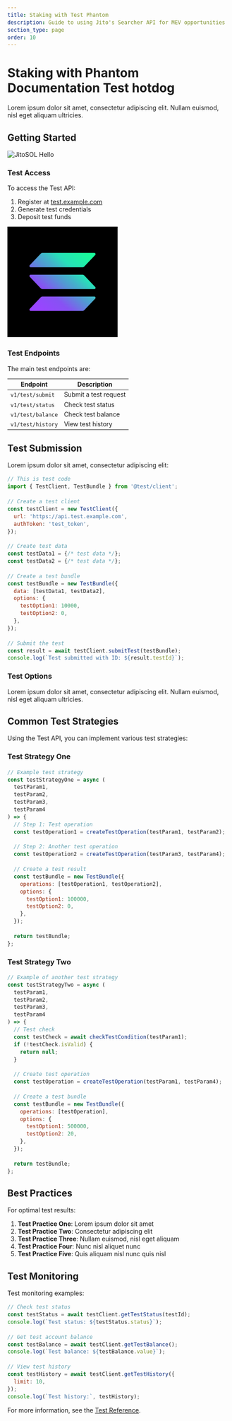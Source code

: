 ```yaml
---
title: Staking with Test Phantom
description: Guide to using Jito's Searcher API for MEV opportunities
section_type: page
order: 10
---
```

# Staking with Phantom Documentation Test hotdog

Lorem ipsum dolor sit amet, consectetur adipiscing elit. Nullam euismod, nisl eget aliquam ultricies.

## Getting Started

![JitoSOL Hello](2.png)

### Test Access

To access the Test API:

1. Register at [test.example.com](https://test.example.com)
2. Generate test credentials
3. Deposit test funds

![](/shared/images/solana.webp)

### Test Endpoints

The main test endpoints are:

| Endpoint          | Description           |
| ----------------- | --------------------- |
| `v1/test/submit`  | Submit a test request |
| `v1/test/status`  | Check test status     |
| `v1/test/balance` | Check test balance    |
| `v1/test/history` | View test history     |

## Test Submission

Lorem ipsum dolor sit amet, consectetur adipiscing elit:

```javascript
// This is test code
import { TestClient, TestBundle } from '@test/client';

// Create a test client
const testClient = new TestClient({
  url: 'https://api.test.example.com',
  authToken: 'test_token',
});

// Create test data
const testData1 = {/* test data */};
const testData2 = {/* test data */};

// Create a test bundle
const testBundle = new TestBundle({
  data: [testData1, testData2],
  options: {
    testOption1: 10000,
    testOption2: 0,
  },
});

// Submit the test
const result = await testClient.submitTest(testBundle);
console.log(`Test submitted with ID: ${result.testId}`);
```

### Test Options

Lorem ipsum dolor sit amet, consectetur adipiscing elit. Nullam euismod, nisl eget aliquam ultricies.

## Common Test Strategies

Using the Test API, you can implement various test strategies:

### Test Strategy One

```javascript
// Example test strategy
const testStrategyOne = async (
  testParam1,
  testParam2,
  testParam3,
  testParam4
) => {
  // Step 1: Test operation
  const testOperation1 = createTestOperation(testParam1, testParam2);
  
  // Step 2: Another test operation
  const testOperation2 = createTestOperation(testParam3, testParam4);
  
  // Create a test result
  const testBundle = new TestBundle({
    operations: [testOperation1, testOperation2],
    options: {
      testOption1: 100000,
      testOption2: 0,
    },
  });
  
  return testBundle;
};
```

### Test Strategy Two

```javascript
// Example of another test strategy
const testStrategyTwo = async (
  testParam1,
  testParam2,
  testParam3,
  testParam4
) => {
  // Test check
  const testCheck = await checkTestCondition(testParam1);
  if (!testCheck.isValid) {
    return null;
  }
  
  // Create test operation
  const testOperation = createTestOperation(testParam1, testParam4);
  
  // Create a test bundle
  const testBundle = new TestBundle({
    operations: [testOperation],
    options: {
      testOption1: 500000,
      testOption2: 20,
    },
  });
  
  return testBundle;
};
```

## Best Practices

For optimal test results:

1. **Test Practice One**: Lorem ipsum dolor sit amet
2. **Test Practice Two**: Consectetur adipiscing elit
3. **Test Practice Three**: Nullam euismod, nisl eget aliquam
4. **Test Practice Four**: Nunc nisl aliquet nunc
5. **Test Practice Five**: Quis aliquam nisl nunc quis nisl

## Test Monitoring

Test monitoring examples:

```javascript
// Check test status
const testStatus = await testClient.getTestStatus(testId);
console.log(`Test status: ${testStatus.status}`);

// Get test account balance
const testBalance = await testClient.getTestBalance();
console.log(`Test balance: ${testBalance.value}`);

// View test history
const testHistory = await testClient.getTestHistory({
  limit: 10,
});
console.log(`Test history:`, testHistory);
```

For more information, see the [Test Reference](/test/reference).
